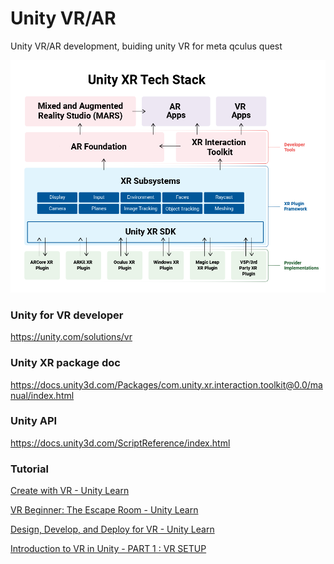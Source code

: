 # Unity VR/AR
Unity VR/AR development, buiding unity VR for meta qculus quest

![](./unity-xr-tech-stack.png)

### Unity for VR developer
https://unity.com/solutions/vr

### Unity XR package doc
https://docs.unity3d.com/Packages/com.unity.xr.interaction.toolkit@0.0/manual/index.html

### Unity API 
https://docs.unity3d.com/ScriptReference/index.html

### Tutorial
[Create with VR - Unity Learn](https://learn.unity.com/course/create-with-vr)

[VR Beginner: The Escape Room - Unity Learn](https://learn.unity.com/project/vr-beginner-the-escape-room)

[Design, Develop, and Deploy for VR - Unity Learn](https://learn.unity.com/course/oculus-vr)

[Introduction to VR in Unity - PART 1 : VR SETUP](https://www.youtube.com/watch?v=gGYtahQjmWQ)



